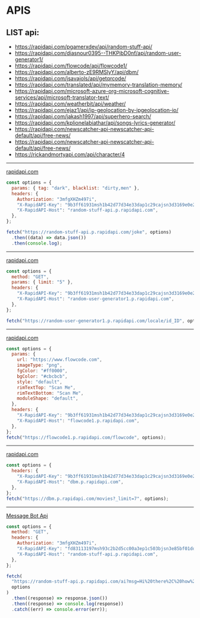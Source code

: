 # APIS

## LIST api:

- https://rapidapi.com/pgamerxdev/api/random-stuff-api/
- https://rapidapi.com/diasnour0395--THKPibD0nf/api/random-user-generator1/
- https://rapidapi.com/flowcode/api/flowcode1/
- https://rapidapi.com/alberto-zE9RMSlyY/api/dbm/
- https://rapidapi.com/jsavajols/api/getqrcode/
- https://rapidapi.com/translated/api/mymemory-translation-memory/
- https://rapidapi.com/microsoft-azure-org-microsoft-cognitive-services/api/microsoft-translator-text/
- https://rapidapi.com/weatherbit/api/weather/
- https://rapidapi.com/ejaz1/api/ip-geolocation-by-ipgeolocation-io/
- https://rapidapi.com/jakash1997/api/superhero-search/
- https://rapidapi.com/kplionelabiathar/api/songs-lyrics-generator/
- https://rapidapi.com/newscatcher-api-newscatcher-api-default/api/free-news/
- https://rapidapi.com/newscatcher-api-newscatcher-api-default/api/free-news/
- https://rickandmortyapi.com/api/character/4

---

[rapidapi.com](https://rapidapi.com/pgamerxdev/api/random-stuff-api/)

```js
const options = {
  params: { tag: "dark", blacklist: "dirty,men" },
  headers: {
    Authorization: "3mfgXHZm497i",
    "X-RapidAPI-Key": "9b3ff61931msh1b42d77d34e33dap1c29cajsn3d3169e0e2f4",
    "X-RapidAPI-Host": "random-stuff-api.p.rapidapi.com",
  },
};

fetch("https://random-stuff-api.p.rapidapi.com/joke", options)
  .then((data) => data.json())
  .then(console.log);
```

---

[rapidapi.com](https://rapidapi.com/diasnour0395--THKPibD0nf/api/random-user-generator1/)

```js
const options = {
  method: "GET",
  params: { limit: "5" },
  headers: {
    "X-RapidAPI-Key": "9b3ff61931msh1b42d77d34e33dap1c29cajsn3d3169e0e2f4",
    "X-RapidAPI-Host": "random-user-generator1.p.rapidapi.com",
  },
};

fetch("https://random-user-generator1.p.rapidapi.com/locale/id_ID", options);
```

---

[rapidapi.com](https://rapidapi.com/flowcode/api/flowcode1/)

```js
const options = {
  params: {
    url: "https://www.flowcode.com",
    imageType: "png",
    fgColor: "#ff0000",
    bgColor: "#cbcbcb",
    style: "default",
    rimTextTop: "Scan Me",
    rimTextBottom: "Scan Me",
    moduleShape: "default",
  },
  headers: {
    "X-RapidAPI-Key": "9b3ff61931msh1b42d77d34e33dap1c29cajsn3d3169e0e2f4",
    "X-RapidAPI-Host": "flowcode1.p.rapidapi.com",
  },
};
fetch("https://flowcode1.p.rapidapi.com/flowcode", options);
```

---

[rapidapi.com](https://rapidapi.com/alberto-zE9RMSlyY/api/dbm/)

```js
const options = {
  headers: {
    "X-RapidAPI-Key": "9b3ff61931msh1b42d77d34e33dap1c29cajsn3d3169e0e2f4",
    "X-RapidAPI-Host": "dbm.p.rapidapi.com",
  },
};
fetch("https://dbm.p.rapidapi.com/movies?_limit=7", options);
```

---

[Message Bot Api](https://rapidapi.com/pgamerxdev/api/random-stuff-api/)

```js
const options = {
  method: "GET",
  headers: {
    Authorization: "3mfgXHZm497i",
    "X-RapidAPI-Key": "fd83113197msh93c2b2d5cc00a3ep1c503bjsn3e85bf01dd76",
    "X-RapidAPI-Host": "random-stuff-api.p.rapidapi.com",
  },
};

fetch(
  "https://random-stuff-api.p.rapidapi.com/ai?msg=Hi%20there%2C%20how%20are%20you%3F%20(REQUIRED)&bot_name=Random%20Stuff%20Api%20(OPTIONAL)&bot_gender=male%20(OPTIONAL)&bot_master=PGamerX%20(OPTIONAL)&bot_age=19%20(OPTIONAL)&bot_company=PGamerX%20Studio%20(OPTIONAL)&bot_location=India%20(OPTIONAL)&bot_email=admin%40pgamerx.com%20(OPTIONAL)&bot_build=Public%20(OPTIONAL)&bot_birth_year=2002%20(OPTIONAL)&bot_birth_date=1st%20January%2C%202002%20(OPTIONAL)&bot_birth_place=India%20(OPTIONAL)&bot_favorite_color=Blue%20(OPTIONAL)&bot_favorite_book=Harry%20Potter%20(OPTIONAL)&bot_favorite_band=Imagine%20Doggos%20(OPTIONAL)&bot_favorite_artist=Eminem%20(OPTIONAL)&bot_favorite_actress=Emma%20Watson%20(OPTIONAL)&bot_favorite_actor=Jim%20Carrey%20(OPTIONAL)&id=For%20customised%20response%20for%20each%20user",
  options
)
  .then((response) => response.json())
  .then((response) => console.log(response))
  .catch((err) => console.error(err));
```
